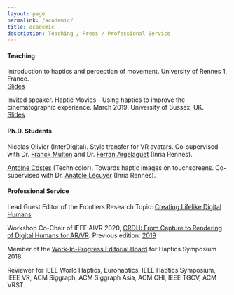 ```yaml
---
layout: page
permalink: /academic/
title: academic
description: Teaching / Press / Professional Service
---
```


#### Teaching
Introduction to haptics and perception of movement. University of Rennes 1, France. <br />
[Slides](https://github.com/FabienDanieau/coursHaptique/blob/master/coursHaptique.pdf)

Invited speaker. Haptic Movies - Using haptics to improve the cinematographic experience. March 2019. University of Sussex, UK. <br />
[Slides](http://fdanieau.free.fr/pubs/HapticMovies_slides.pdf)

#### Ph.D. Students

Nicolas Olivier (InterDigital). Style transfer for VR avatars. Co-supervised with Dr. [Franck Multon](https://perso.univ-rennes2.fr/franck.multon) and Dr. [Ferran Argelaguet](https://sites.google.com/site/fargelag/home) (Inria Rennes).

[Antoine Costes](https://antoinecostes.net/) (Technicolor). Towards haptic images on touchscreens. Co-supervised with Dr. [Anatole Lécuyer](http://people.rennes.inria.fr/Anatole.Lecuyer/) (Inria Rennes).

#### Professional Service

Lead Guest Editor of the Frontiers Research Topic: [Creating Lifelike Digital Humans](https://www.frontiersin.org/research-topics/15438/creating-lifelike-digital-humans)

Workshop Co-Chair of IEEE AIVR 2020, <a href="https://crdh-workshop.github.io/2020/">CRDH: From Capture to Rendering of Digital Humans for AR/VR</a>. Previous edition: <a href="https://aivr2019.github.io/CRDH-workshop/">2019</a> 


Member of the [Work-In-Progress Editorial Board](http://2018.hapticssymposium.org/wipeditorialboard) for Haptics Symposium 2018. 

Reviewer for IEEE World Haptics, Eurohaptics, IEEE Haptics Symposium, IEEE VR, ACM Siggraph, ACM Siggraph Asia, ACM CHI, IEEE TGCV, ACM VRST.
